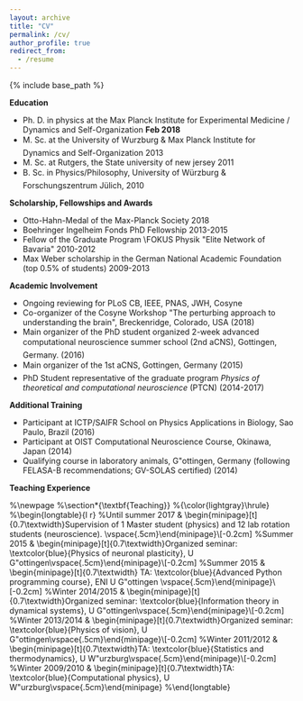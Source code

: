 ```yaml
---
layout: archive
title: "CV"
permalink: /cv/
author_profile: true
redirect_from:
  - /resume
---
```


{% include base_path %}

**Education**
* Ph. D. in physics at the Max Planck Institute for Experimental Medicine / Dynamics and Self-Organization **Feb 2018**
* M. Sc. at the University of Wurzburg & Max Planck Institute for Dynamics and Self-Organization 2013
* M. Sc. at Rutgers, the State university of new jersey 2011
* B. Sc. in Physics/Philosophy, University of Würzburg & Forschungszentrum Jülich, 2010

**Scholarship, Fellowships and Awards**

- Otto-Hahn-Medal of the Max-Planck Society 2018
- Boehringer Ingelheim Fonds PhD Fellowship 2013-2015
- Fellow of the Graduate Program \FOKUS Physik "Elite Network of Bavaria" 2010-2012
- Max Weber scholarship in the German National Academic Foundation (top 0.5% of students) 2009-2013

**Academic Involvement**

- Ongoing reviewing for PLoS CB, IEEE, PNAS, JWH, Cosyne
- Co-organizer of the Cosyne Workshop "The perturbing approach to understanding the brain", Breckenridge, Colorado, USA (2018)
- Main organizer of the PhD student organized 2-week advanced computational neuroscience summer school (2nd aCNS), Gottingen, Germany. (2016)
- Main organizer of the 1st aCNS, Gottingen, Germany (2015)
- PhD Student representative of the graduate program *Physics of theoretical and computational neuroscience* (PTCN) (2014-2017)

**Additional Training**

- Participant at ICTP/SAIFR School on Physics Applications in Biology, Sao Paulo, Brazil (2016)
- Participant at OIST Computational Neuroscience Course, Okinawa, Japan (2014)
- Qualifying course in laboratory animals, G\"ottingen, Germany (following FELASA-B recommendations; GV-SOLAS certified) (2014)

**Teaching Experience**

%\newpage
%\section*{\textbf{Teaching}}
%{\color{lightgray}\hrule}
%\begin{longtable}{l r}
%Until summer 2017 & \begin{minipage}[t]{0.7\textwidth}Supervision of 1 Master student (physics) and 12 lab rotation students (neuroscience). \vspace{.5cm}\end{minipage}\\[-0.2cm]
%Summer 2015  & \begin{minipage}[t]{0.7\textwidth}Organized seminar: \textcolor{blue}{Physics of neuronal plasticity}, U G\"ottingen\vspace{.5cm}\end{minipage}\\[-0.2cm]
%Summer 2015  & \begin{minipage}[t]{0.7\textwidth} TA: \textcolor{blue}{Advanced Python programming course}, ENI U G\"ottingen \vspace{.5cm}\end{minipage}\\[-0.2cm]
%Winter 2014/2015  & \begin{minipage}[t]{0.7\textwidth}Organized seminar: \textcolor{blue}{Information theory in dynamical systems}, U G\"ottingen\vspace{.5cm}\end{minipage}\\[-0.2cm]
%Winter 2013/2014  & \begin{minipage}[t]{0.7\textwidth}Organized seminar: \textcolor{blue}{Physics of vision}, U G\"ottingen\vspace{.5cm}\end{minipage}\\[-0.2cm]
%Winter 2011/2012  & \begin{minipage}[t]{0.7\textwidth}TA: \textcolor{blue}{Statistics and thermodynamics}, U W\"urzburg\vspace{.5cm}\end{minipage}\\[-0.2cm]
%Winter 2009/2010         & \begin{minipage}[t]{0.7\textwidth}TA: \textcolor{blue}{Computational physics}, U W\"urzburg\vspace{.5cm}\end{minipage}
%\end{longtable}